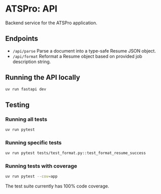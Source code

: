 # ATSPro: API

Backend service for the ATSPro application.

## Endpoints

- `/api/parse` Parse a document into a type-safe Resume JSON object.
- `/api/format` Reformat a Resume object based on provided job description string.

## Running the API locally

```bash
uv run fastapi dev
```

## Testing

### Running all tests

```bash
uv run pytest
```

### Running specific tests

```bash
uv run pytest tests/test_format.py::test_format_resume_success
```

### Running tests with coverage

```bash
uv run pytest --cov=app
```

The test suite currently has 100% code coverage.
